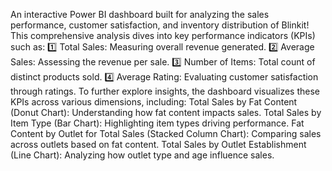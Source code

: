 An interactive Power BI dashboard built for analyzing the sales performance, customer satisfaction, and inventory distribution of Blinkit! This comprehensive analysis dives into key performance indicators (KPIs) such as:
1️⃣ Total Sales: Measuring overall revenue generated.
2️⃣ Average Sales: Assessing the revenue per sale.
3️⃣ Number of Items: Total count of distinct products sold.
4️⃣ Average Rating: Evaluating customer satisfaction through ratings.
To further explore insights, the dashboard visualizes these KPIs across various dimensions, including:
Total Sales by Fat Content (Donut Chart): Understanding how fat content impacts sales.
Total Sales by Item Type (Bar Chart): Highlighting item types driving performance.
Fat Content by Outlet for Total Sales (Stacked Column Chart): Comparing sales across outlets based on fat content.
Total Sales by Outlet Establishment (Line Chart): Analyzing how outlet type and age influence sales.


